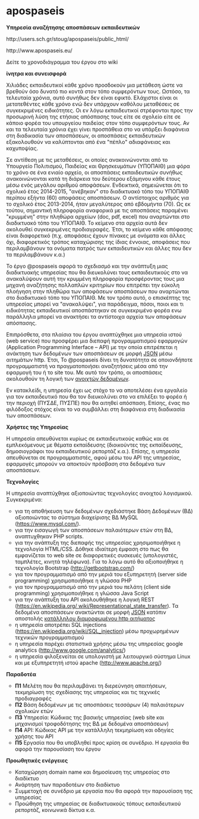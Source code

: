 # apospaseis

<b>Υπηρεσία αναζήτησης αποσπάσεων εκπαιδευτικών</b>

<p>http://users.sch.gr/stoug/apospaseis/public_html/</p>

<p>http://www.apospaseis.eu/</p>

<p>Δείτε το χρονοδιάγραμμα του έργου στο wiki</p>

<b>ίνητρα και συνεισφορά</b>

Χιλιάδες εκπαιδευτικοί κάθε χρόνο προσδοκούν μια μετάθεση ώστε να βρεθούν όσο δυνατό πιο κοντά στον τόπο συμφερόντων τους. Ωστόσο, τα τελευταία χρόνια, αυτό συνήθως δεν είναι εφικτό. Ελάχιστοι είναι οι μετατεθέντες κάθε χρόνο ενώ δεν υπάρχουν καθόλου μεταθέσεις σε συγκεκριμένες ειδικότητες. Οι εν λόγω εκπαιδευτικοί στρέφονται προς την προσωρινή λύση της ετήσιας απόσπασης τους είτε σε σχολείο είτε σε κάποιο φορέα του υπουργείου παιδείας στον τόπο συμφερόντων τους. Αν και τα τελευταία χρόνια έχει γίνει προσπάθεια στο να υπάρξει διαφάνεια στη διαδικασία των αποσπάσεων, οι αποσπάσεις εκπαιδευτικών εξακολουθούν να καλύπτονται από ένα "πέπλο" αδιαφάνειας και καχυποψίας.
              
Σε αντίθεση με τις μεταθέσεις, οι οποίες ανακοινώνονται από το Υπουργείο Πολιτισμού, Παιδείας και Θρησκευμάτων (ΥΠΟΠΑΙΘ) μια φόρα το χρόνο σε ένα ενιαίο αρχείο, οι αποσπάσεις εκπαιδευτικών συνήθως ανακοινώνονται κατά τη διάρκεια του δεύτερου εξάμηνου κάθε έτους μέσω ενός μεγάλου αριθμού αποφάσεων. Ενδεικτικά, σημειώνεται ότι το σχολικό έτος 2014-2015, "ανέβηκαν" στο διαδικτυακό τόπο του ΥΠΟΠΑΙΘ περίπου εξήντα (60) αποφάσεις αποσπάσεων. Ο αντίστοιχος αριθμός για το σχολικό έτος 2013-2014, ήταν μεγαλύτερος από εβδομήντα (70). Ως εκ τούτου, σημαντική πληροφορία αναφορικά με τις αποσπάσεις παραμένει "κρυμμένη" στην πληθώρα αρχείων (doc, pdf, excel) που αναρτώνται στο διαδικτυακό τόπο του ΥΠΟΠΑΙΘ. Το κείμενο στα αρχεία αυτά δεν ακολουθεί συγκεκριμένες προδιαγραφές. Έτσι, το κείμενο κάθε απόφασης είναι διαφορετικό (π.χ. αποφάσεις έχουν πίνακες με ονόματα και άλλες όχι, διαφορετικός τρόπος καταχώρισης της ίδιας έννοιας, αποφάσεις που περιλαμβάνουν τα ονόματα πατρός των εκπαιδευτικών και άλλες που δεν τα περιλαμβάνουν κ.α.)
              
Το έργο @pospaseis αφορά το σχεδιασμό και την ανάπτυξη μιας διαδικτυακής υπηρεσίας που θα διευκολύνει τους εκπαιδευτικούς στο να ανακαλύψουν αυτή την κρυμμένη πληροφορία προσφέροντας τους μια μηχανή αναζήτησης πολλαπλών κριτηρίων που επιτρέπει την εύκολη πλοήγηση στην πληθώρα των αποφάσεων αποσπάσεων που αναρτώνται στο διαδικτυακό τόπο του ΥΠΟΠΑΙΘ. Με τον τρόπο αυτό, ο επισκέπτης της υπηρεσίας μπορεί να "ανακαλύψει", για παράδειγμα, πόσοι, ποιοι και τι ειδικότητας εκπαιδευτικοί αποσπάστηκαν σε συγκεκριμένο φορέα ενω παράλληλα μπορεί να ανακτήσει τα αντίστοιχα αρχεία των αποφάσεων απόσπασης.
             
Επιπρόσθετα, στα πλαίσια του έργου αναπτύχθηκε μια υπηρεσία ιστού (web service) που προσφέρει μια διεπαφή προγραμματισμού εφαρμογών (Application Programming Interface – API) με την οποία επιτρέπεται η ανάκτηση των δεδομένων των αποσπάσεων σε μορφή <a href=https://en.wikipedia.org/wiki/JSON>JSON</a> μέσω αιτημάτων http. Έτσι, To @pospaseis δίνει τη δυνατότητα σε οποιονδήποτε προγραμματιστή να πραγματοποιήσει αναζητήσεις μέσα από την εφαρμογή του ή το site του. Με αυτό τον τρόπο, οι αποσπάσεις ακολουθούν τη λογική των <a href="https://en.wikipedia.org/wiki/Open_data">ανοιχτών δεδομένων</a>.
              
Εν κατακλείδι, η υπηρεσία έχει ως στόχο το να αποτελέσει ένα εργαλείο για τον εκπαιδευτικό που θα τον διευκολύνει στο να επιλέξει το φορέα ή την περιοχή (ΠΥΣΔΕ, ΠΥΣΠΕ) που θα αιτηθεί απόσπαση. Επίσης, ένας πιο φιλόδοξος στόχος είναι το να συμβάλλει στη διαφάνεια στη διαδικασία των αποσπάσεων.



<b>Χρήστες της Υπηρεσίας</b>

H υπηρεσία απευθύνεται κυρίως σε εκπαιδευτικούς καθώς και σε εμπλεκόμενους με θέματα εκπαίδευσης (διοικούντες της εκπαίδευσης, δημοσιογράφοι του εκπαιδευτικού ρεπορτάζ κ.α.). Επίσης, η υπηρεσία απευθύνεται σε προγραμματιστές, αφού μέσω του API της υπηρεσίας, εφαρμογές μπορούν να αποκτούν πρόσβαση στα δεδομένα των αποσπάσεων. 
              

<b>Τεχνολογίες</b>

Η υπηρεσία αναπτύχθηκε αξιοποιώντας τεχνολογίες ανοιχτού λογισμικού. Συγκεκριμένα:

<ul type="circle">
<li>για τη αποθήκευση των δεδομένων σχεδιάστηκε Βάση Δεδομένων (ΒΔ) αξιοποιώντας το σύστημα διαχείρισης ΒΔ MySQL (<a href="https://www.mysql.com/">https://www.mysql.com/</a>).
</li>
<li>για την εισαγωγή των αποσπάσεων παλαιότερων ετών στη ΒΔ, αναπτυχθηκαν PHP scripts.
</li>
<li>για την ανάπτυξη της διεπαφής της υπηρεσίας χρησιμοποιήθηκε η τεχνολογία HTML/CSS. Δόθηκε ιδιαίτερη έμφαση στο πως θα εμφανίζεται το web site σε διαφορετικές συσκευές (υπολογιστές, ταμπλέτες, κινητά τηλέφωνα). Για το λόγω αυτό θα αξιοποιήθηκε η τεχνολογία Bootstrap (<a href="http://getbootstrap.com/">http://getbootstrap.com/</a>)
</li>
<li>για τον προγραμματισμό από την μεριά του εξυπηρετητή (server side programming) χρησιμοποιήθηκε η γλώσσα PHP
</li>
<li>για τον προγραμματισμό από την μεριά του πελάτη (client side programming) χρησιμοποιήθηκε η γλώσσα Java Script
</li>
<li>για την ανάπτυξη του API ακολουθήθηκε η λογική REST (<a href="https://en.wikipedia.org/ wiki/Representational_state_transfer">https://en.wikipedia.org/ wiki/Representational_state_transfer</a>). Τα δεδομένα αποσπάσεων  ανακτώνται σε μορφή <a href=https://en.wikipedia.org/wiki/JSON>JSON</a> κατόπιν αποστολής <a href="apiinfo.php">κατάλληλου διαμορφωμένου http αιτήματος</a>
</li>
<li>η υπηρεσία αποτρέπει SQL injections (<a href="https://en.wikipedia.org/wiki/SQL_injection">https://en.wikipedia.org/wiki/SQL_injection</a>) μέσω προχωρημένων τεχνικών προγραμματισμού
</li>
<li>η υπηρεσία παρέχει στατιστικά χρήσης μέσω της υπηρεσίας google analytics (<a href="http://www.google.com/analytics/">http://www.google.com/analytics/</a>)
</li>
<li>η υπηρεσία φιλοξενείται σε υπολογιστή με λειτουργικό σύστημα Linux και με εξυπηρετητή ιστού apache (<a href="http://www.apache.org/">http://www.apache.org/</a>)
</li>
</ul>

<b>Παραδοτέα</b>
<ul type="circle">
<li><b>Π1</b> Μελέτη που θα περιλαμβάνει τη διερεύνηση απαιτήσεων, τεκμηρίωση της σχεδίασης της υπηρεσίας  και τις τεχνικές προδιαγραφές</li>
<li><b>Π2</b> Βάση δεδομένων με τις αποσπάσεις τεσσάρων (4) παλαιότερων σχολικών ετών</li>
<li><b>Π3</b> Υπηρεσία: Κώδικας της βασικής υπηρεσίας (web site και μηχανισμοί τροφοδότησης της ΒΔ με δεδομένα αποσπάσεων)</li>
<li><b>Π4</b> API: Κώδικας API με την κατάλληλη τεκμηρίωση και οδηγίες χρήσης του API</li>
<li><b>Π5</b> Εργασία που θα υποβληθεί προς κρίση σε συνέδριο. Η εργασία θα αφορά την παρουσίαση του έργου</li>
</ul>

<b>Προωθητικές ενέργειες</b>

<ul type="circle">
<li>Καταχώρηση domain name και δημοσίευση της υπηρεσίας στο διαδίκτυο</li>
<li>Ανάρτηση των παραδοτέων στο διαδίκτυο</li>
<li>Συμμετοχή σε συνέδριο με εργασία που θα αφορά την παρουσίαση της υπηρεσίας</li>
<li>Προώθηση της υπηρεσίας σε διαδικτυακούς τόπους εκπαιδευτικού ρεπορτάζ, κοινωνικά δίκτυα κ.α.</li>
</ul>


